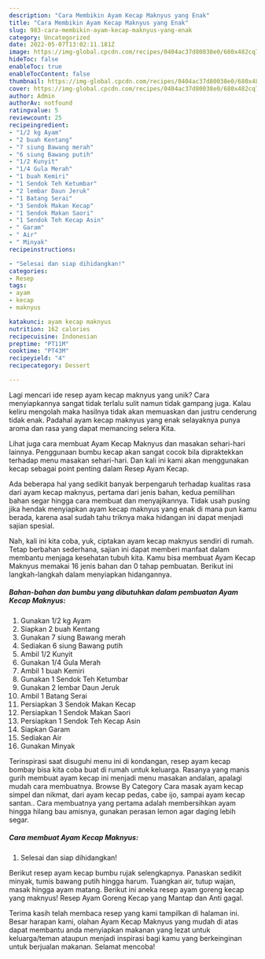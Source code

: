 ```yaml
---
description: "Cara Membikin Ayam Kecap Maknyus yang Enak"
title: "Cara Membikin Ayam Kecap Maknyus yang Enak"
slug: 983-cara-membikin-ayam-kecap-maknyus-yang-enak
category: Uncategorized
date: 2022-05-07T13:02:11.181Z
image: https://img-global.cpcdn.com/recipes/0404ac37d80038e0/680x482cq70/ayam-kecap-maknyus-foto-resep-utama.jpg
hideToc: false
enableToc: true
enableTocContent: false
thumbnail: https://img-global.cpcdn.com/recipes/0404ac37d80038e0/680x482cq70/ayam-kecap-maknyus-foto-resep-utama.jpg
cover: https://img-global.cpcdn.com/recipes/0404ac37d80038e0/680x482cq70/ayam-kecap-maknyus-foto-resep-utama.jpg
author: Admin
authorAv: notfound
ratingvalue: 5
reviewcount: 25
recipeingredient:
- "1/2 kg Ayam"
- "2 buah Kentang"
- "7 siung Bawang merah"
- "6 siung Bawang putih"
- "1/2 Kunyit"
- "1/4 Gula Merah"
- "1 buah Kemiri"
- "1 Sendok Teh Ketumbar"
- "2 lembar Daun Jeruk"
- "1 Batang Serai"
- "3 Sendok Makan Kecap"
- "1 Sendok Makan Saori"
- "1 Sendok Teh Kecap Asin"
- " Garam"
- " Air"
- " Minyak"
recipeinstructions:

- "Selesai dan siap dihidangkan!"
categories:
- Resep
tags:
- ayam
- kecap
- maknyus

katakunci: ayam kecap maknyus 
nutrition: 162 calories
recipecuisine: Indonesian
preptime: "PT11M"
cooktime: "PT43M"
recipeyield: "4"
recipecategory: Dessert

---
```





Lagi mencari ide resep ayam kecap maknyus yang unik? Cara menyiapkannya sangat tidak terlalu sulit namun tidak gampang juga. Kalau keliru mengolah maka hasilnya tidak akan memuaskan dan justru cenderung tidak enak. Padahal ayam kecap maknyus yang enak selayaknya punya aroma dan rasa yang dapat memancing selera Kita.





Lihat juga cara membuat Ayam Kecap Maknyus dan masakan sehari-hari lainnya. Penggunaan bumbu kecap akan sangat cocok bila dipraktekkan terhadap menu masakan sehari-hari. Dan kali ini kami akan menggunakan kecap sebagai point penting dalam Resep Ayam Kecap.

Ada beberapa hal yang sedikit banyak berpengaruh terhadap kualitas rasa dari ayam kecap maknyus, pertama dari jenis bahan, kedua pemilihan bahan segar hingga cara membuat dan menyajikannya. Tidak usah pusing jika hendak menyiapkan ayam kecap maknyus yang enak di mana pun kamu berada, karena asal sudah tahu triknya maka hidangan ini dapat menjadi sajian spesial.






Nah, kali ini kita coba, yuk, ciptakan ayam kecap maknyus sendiri di rumah. Tetap berbahan sederhana, sajian ini dapat memberi manfaat dalam membantu menjaga kesehatan tubuh kita. Kamu bisa membuat Ayam Kecap Maknyus memakai 16 jenis bahan dan 0 tahap pembuatan. Berikut ini langkah-langkah dalam menyiapkan hidangannya.

<!--inarticleads1-->

##### Bahan-bahan dan bumbu yang dibutuhkan dalam pembuatan Ayam Kecap Maknyus:

1. Gunakan 1/2 kg Ayam
1. Siapkan 2 buah Kentang
1. Gunakan 7 siung Bawang merah
1. Sediakan 6 siung Bawang putih
1. Ambil 1/2 Kunyit
1. Gunakan 1/4 Gula Merah
1. Ambil 1 buah Kemiri
1. Gunakan 1 Sendok Teh Ketumbar
1. Gunakan 2 lembar Daun Jeruk
1. Ambil 1 Batang Serai
1. Persiapkan 3 Sendok Makan Kecap
1. Persiapkan 1 Sendok Makan Saori
1. Persiapkan 1 Sendok Teh Kecap Asin
1. Siapkan  Garam
1. Sediakan  Air
1. Gunakan  Minyak


Terinspirasi saat disuguhi menu ini di kondangan, resep ayam kecap bombay bisa kita coba buat di rumah untuk keluarga. Rasanya yang manis gurih membuat ayam kecap ini menjadi menu masakan andalan, apalagi mudah cara membuatnya. Browse By Category Cara masak ayam kecap simpel dan nikmat, dari ayam kecap pedas, cabe ijo, sampai ayam kecap santan.. Cara membuatnya yang pertama adalah membersihkan ayam hingga hilang bau amisnya, gunakan perasan lemon agar daging lebih segar. 

<!--inarticleads2-->

##### Cara membuat Ayam Kecap Maknyus:


1. Selesai dan siap dihidangkan!

Berikut resep ayam kecap bumbu rujak selengkapnya. Panaskan sedikit minyak, tumis bawang putih hingga harum. Tuangkan air, tutup wajan, masak hingga ayam matang. Berikut ini aneka resep ayam goreng kecap yang maknyus! Resep Ayam Goreng Kecap yang Mantap dan Anti gagal. 

Terima kasih telah membaca resep yang kami tampilkan di halaman ini. Besar harapan kami, olahan Ayam Kecap Maknyus yang mudah di atas dapat membantu anda menyiapkan makanan yang lezat untuk keluarga/teman ataupun menjadi inspirasi bagi kamu yang berkeinginan untuk berjualan makanan. Selamat mencoba!
